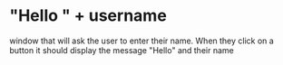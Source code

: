 # "Hello " + username

window that will ask the user to enter their name. When they click on a button it should display the message "Hello" and their name

